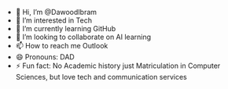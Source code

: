 - 👋 Hi, I’m @DawoodIbram
- 👀 I’m interested in Tech
- 🌱 I’m currently learning GitHub
- 💞️ I’m looking to collaborate on AI learning
- 📫 How to reach me Outlook
- 😄 Pronouns: DAD
- ⚡ Fun fact: No Academic history just Matriculation in Computer Sciences, but love tech and communication services

<!---
DawoodIbram/DawoodIbram is a ✨ special ✨ repository because its `README.md` (this file) appears on your GitHub profile.
You can click the Preview link to take a look at your changes.
--->
